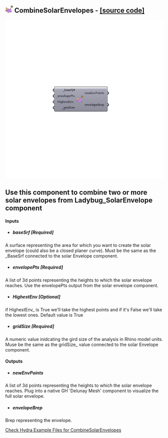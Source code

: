 ## ![](../../images/icons/CombineSolarEnvelopes.png) CombineSolarEnvelopes - [[source code]](https://github.com/ladybug-tools/ladybug-legacy/tree/master/src/Ladybug_CombineSolarEnvelopes.py)

![](../../images/components/CombineSolarEnvelopes.png)

Use this component to combine two or more solar envelopes from Ladybug_SolarEnvelope component
 -
 

#### Inputs
* ##### baseSrf [Required]
A surface representing the area for which you want to create the solar envelope (could also be a closed planer curve). Must be the same as the _BaseSrf connected to the solar Envelope component.
* ##### envelopePts [Required]
A list of 3d points representing the heights to which the solar envelope reaches. Use the envelopePts output from the solar envelope component.
* ##### HighestEnv [Optional]
if HighestEnv_ is True we'll take the highest points and if it's False we'll take the lowest ones. Default value is True
* ##### gridSize [Required]
A numeric value inidcating the gird size of the analysis in Rhino model units. Muse be the same as the gridSize_ value connected to the solar Envelope component.

#### Outputs
* ##### newEnvPoints
A list of 3d points representing the heights to which the solar envelope reaches.  Plug into a native GH 'Delunay Mesh' component to visualize the full solar envelope.
* ##### envelopeBrep
Brep representing the envelope.


[Check Hydra Example Files for CombineSolarEnvelopes](https://hydrashare.github.io/hydra/index.html?keywords=Ladybug_CombineSolarEnvelopes)